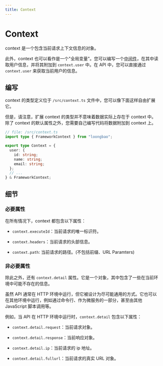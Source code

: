 ```yaml
---
title: Context
---
```


# Context

context 是一个包含当前请求上下文信息的对象。

此外，context 也可以看作是一个"全局变量"。您可以编写一个[中间件](/old/docs/middleware.md)，在其中读取用户信息，并将其附加到 `context.user` 中。在 API 中，您可以直接通过 `context.user` 来获取当前用户的信息。

## 编写

context 的类型定义位于 `/src/context.ts` 文件中，您可以像下面这样自由扩展它。

但是，请注意，扩展 context 的类型并不意味着数据实际上存在于 context 中。除了 context 的默认属性之外，您需要自己编写代码将数据附加到 context 上。

```ts
// file: /src/context.ts
import type { FrameworkContext } from "loongbao";

export type Context = {
  user: {
    id: string;
    name: string;
    email: string;
  };
  // ...
} & FrameworkContext;
```

## 细节

### 必要属性

在所有情况下，context 都包含以下属性：

- `context.executeId`：当前请求的唯一标识符。

- `context.headers`：当前请求的头部信息。

- `context.path`: 当前请求的路径。(不包括前缀、URL Paramters)

### 非必要属性

除此之外，还有 `context.detail` 属性。它是一个对象，其中包含了一些在当前环境中可能不存在的信息。

虽然 API 通常在 HTTP 环境中运行，但它被设计为尽可能通用的方式。它也可以在其他环境中运行，例如通过命令行、作为微服务的一部分，甚至由其他 JavaScript 脚本调用等。

例如，当 API 在 HTTP 环境中运行时，`context.detail` 包含以下属性：

- `context.detail.request`：当前请求对象。

- `context.detail.response`：当前响应对象。

- `context.detail.ip`：当前请求的 ip 地址。

- `context.detail.fullurl`：当前请求的真实 URL 对象。
